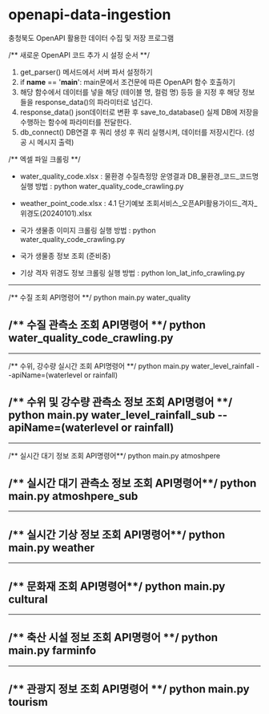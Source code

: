 # openapi-data-ingestion
충청북도 OpenAPI 활용한 데이터 수집 및 저장 프로그램 

/** 새로운 OpenAPI 코드 추가 시 설정 순서 **/
1. get_parser() 메서드에서 서버 파서 설정하기
2. if __name__ == '__main__': main문에서 조건문에 따른 OpenAPI 함수 호출하기
3. 해당 함수에서 데이터를 넣을 해당 (테이블 명, 컬럼 명) 등등 을 지정 후 해당 정보들을 response_data()의 파라미터로 넘긴다.
4. response_data() json데이터로 변환 후 save_to_database() 실제 DB에 저장을 수행하는 함수에 파라미터를 전달한다.
5. db_connect() DB연결 후 쿼리 생성 후 쿼리 실행시켜, 데이터를 저장시킨다. (성공 시 메시지 출력)


/**  엑셀 파일 크롤링  **/
-  water_quality_code.xlsx : 물환경 수질측정망 운영결과 DB_물환경_코드_코드명
실행 방법 : python water_quality_code_crawling.py

-  weather_point_code.xlsx : 4.1 단기예보 조회서비스_오픈API활용가이드_격자_위경도(20240101).xlsx

- 국가 생물종 이미지 크롤링
실행 방법 : python water_quality_code_crawling.py

- 국가 생물종 정보 조회 (준비중)

- 기상 격자 위경도 정보 크롤링
실행 방법 : python lon_lat_info_crawling.py



--------------------------------------------------------
/**  수질 조회 API명령어  **/
python main.py water_quality

/**  수질 관측소 조회 API명령어  **/
python water_quality_code_crawling.py
--------------------------------------------------------


--------------------------------------------------------
/**  수위, 강수량 실시간 조회 API명령어  **/
python main.py  water_level_rainfall --apiName=(waterlevel or rainfall)

/**  수위 및 강수량 관측소 정보 조회 API명령어  **/
python main.py water_level_rainfall_sub --apiName=(waterlevel or rainfall)
--------------------------------------------------------


--------------------------------------------------------
/** 실시간 대기 정보 조회 API명령어**/
python main.py atmoshpere

/** 실시간 대기 관측소 정보 조회 API명령어**/
python main.py atmoshpere_sub
--------------------------------------------------------


--------------------------------------------------------
/** 실시간 기상 정보 조회 API명령어**/
python main.py weather
--------------------------------------------------------


--------------------------------------------------------
/** 문화재 조회 API명령어**/
python main.py cultural
--------------------------------------------------------


--------------------------------------------------------
/** 축산 시설 정보 조회 API명령어 **/
python main.py farminfo
--------------------------------------------------------


--------------------------------------------------------
/** 관광지 정보  조회 API명령어 **/
python main.py tourism
--------------------------------------------------------

